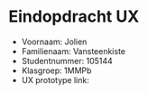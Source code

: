 # Eindopdracht UX

- Voornaam: Jolien
- Familienaam: Vansteenkiste
- Studentnummer: 105144
- Klasgroep: 1MMPb
- UX prototype link: 
